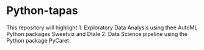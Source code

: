 # Python-tapas
This repository will highlight 1.  Exploratory Data Analysis using thee AutoML Python packages Sweetviz and Dtale 2. Data Science pipeline using the Python package PyCaret

